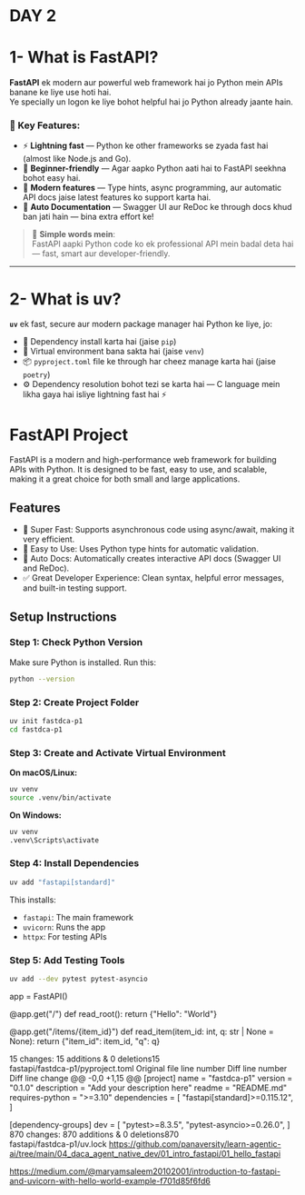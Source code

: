 # DAY 2

# 1- What is FastAPI?

**FastAPI** ek modern aur powerful web framework hai jo Python mein APIs banane ke liye use hoti hai.  
Ye specially un logon ke liye bohot helpful hai jo Python already jaante hain.

### 🔹 Key Features:

- ⚡ **Lightning fast** — Python ke other frameworks se zyada fast hai (almost like Node.js and Go).
- 👶 **Beginner-friendly** — Agar aapko Python aati hai to FastAPI seekhna bohot easy hai.
- 🧠 **Modern features** — Type hints, async programming, aur automatic API docs jaise latest features ko support karta hai.
- 📄 **Auto Documentation** — Swagger UI aur ReDoc ke through docs khud ban jati hain — bina extra effort ke!

> 🧠 **Simple words mein**:  
> FastAPI aapki Python code ko ek professional API mein badal deta hai — fast, smart aur developer-friendly.

---

# 2- What is uv?

**`uv`** ek fast, secure aur modern package manager hai Python ke liye, jo:

- 🧩 Dependency install karta hai (jaise `pip`)
- 🧪 Virtual environment bana sakta hai (jaise `venv`)
- 📦 `pyproject.toml` file ke through har cheez manage karta hai (jaise `poetry`)
- ⚙️ Dependency resolution bohot tezi se karta hai — C language mein likha gaya hai isliye lightning fast hai ⚡




# FastAPI Project

FastAPI is a modern and high-performance web framework for building APIs with Python. It is designed to be fast, easy to use, and scalable, making it a great choice for both small and large applications.

## Features

- 🚀 Super Fast: Supports asynchronous code using async/await, making it very efficient.
- 🧩 Easy to Use: Uses Python type hints for automatic validation.
- 📄 Auto Docs: Automatically creates interactive API docs (Swagger UI and ReDoc).
- ✅ Great Developer Experience: Clean syntax, helpful error messages, and built-in testing support.


## Setup Instructions

### Step 1: Check Python Version

Make sure Python is installed. Run this:

```bash
python --version
```

### Step 2: Create Project Folder

```bash
uv init fastdca-p1
cd fastdca-p1
```

### Step 3: Create and Activate Virtual Environment

**On macOS/Linux:**

```bash
uv venv
source .venv/bin/activate
```

**On Windows:**

```bash
uv venv
.venv\Scripts\activate
```

### Step 4: Install Dependencies

```bash
uv add "fastapi[standard]"
```

This installs:

- `fastapi`: The main framework
- `uvicorn`: Runs the app
- `httpx`: For testing APIs

### Step 5: Add Testing Tools

```bash
uv add --dev pytest pytest-asyncio
```


app = FastAPI()

@app.get("/")
def read_root():
    return {"Hello": "World"}

@app.get("/items/{item_id}")
def read_item(item_id: int, q: str | None = None):
    return {"item_id": item_id, "q": q}



 15 changes: 15 additions & 0 deletions15  
fastapi/fastdca-p1/pyproject.toml
Original file line number	Diff line number	Diff line change
@@ -0,0 +1,15 @@
[project]
name = "fastdca-p1"
version = "0.1.0"
description = "Add your description here"
readme = "README.md"
requires-python = ">=3.10"
dependencies = [
    "fastapi[standard]>=0.115.12",
]

[dependency-groups]
dev = [
    "pytest>=8.3.5",
    "pytest-asyncio>=0.26.0",
]
 870 changes: 870 additions & 0 deletions870  
fastapi/fastdca-p1/uv.lock
https://github.com/panaversity/learn-agentic-ai/tree/main/04_daca_agent_native_dev/01_intro_fastapi/01_hello_fastapi

https://medium.com/@maryamsaleem20102001/introduction-to-fastapi-and-uvicorn-with-hello-world-example-f701d85f6fd6

